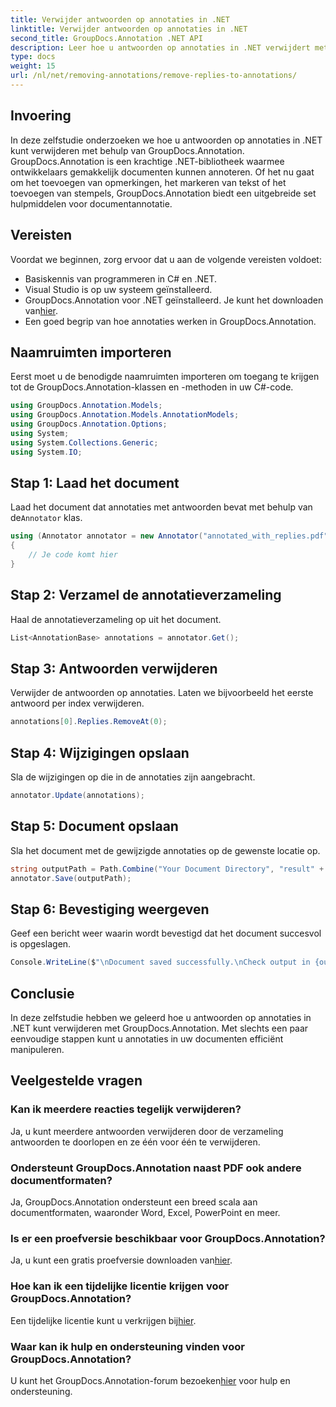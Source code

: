 ```yaml
---
title: Verwijder antwoorden op annotaties in .NET
linktitle: Verwijder antwoorden op annotaties in .NET
second_title: GroupDocs.Annotation .NET API
description: Leer hoe u antwoorden op annotaties in .NET verwijdert met GroupDocs.Annotation. Stapsgewijze handleiding met codevoorbeelden.
type: docs
weight: 15
url: /nl/net/removing-annotations/remove-replies-to-annotations/
---
```

## Invoering
In deze zelfstudie onderzoeken we hoe u antwoorden op annotaties in .NET kunt verwijderen met behulp van GroupDocs.Annotation. GroupDocs.Annotation is een krachtige .NET-bibliotheek waarmee ontwikkelaars gemakkelijk documenten kunnen annoteren. Of het nu gaat om het toevoegen van opmerkingen, het markeren van tekst of het toevoegen van stempels, GroupDocs.Annotation biedt een uitgebreide set hulpmiddelen voor documentannotatie.
## Vereisten
Voordat we beginnen, zorg ervoor dat u aan de volgende vereisten voldoet:
- Basiskennis van programmeren in C# en .NET.
- Visual Studio is op uw systeem geïnstalleerd.
-  GroupDocs.Annotation voor .NET geïnstalleerd. Je kunt het downloaden van[hier](https://releases.groupdocs.com/annotation/net/).
- Een goed begrip van hoe annotaties werken in GroupDocs.Annotation.

## Naamruimten importeren
Eerst moet u de benodigde naamruimten importeren om toegang te krijgen tot de GroupDocs.Annotation-klassen en -methoden in uw C#-code.
```csharp
using GroupDocs.Annotation.Models;
using GroupDocs.Annotation.Models.AnnotationModels;
using GroupDocs.Annotation.Options;
using System;
using System.Collections.Generic;
using System.IO;
```
## Stap 1: Laad het document
 Laad het document dat annotaties met antwoorden bevat met behulp van de`Annotator` klas.
```csharp
using (Annotator annotator = new Annotator("annotated_with_replies.pdf"))
{
    // Je code komt hier
}
```
## Stap 2: Verzamel de annotatieverzameling
Haal de annotatieverzameling op uit het document.
```csharp
List<AnnotationBase> annotations = annotator.Get();
```
## Stap 3: Antwoorden verwijderen
Verwijder de antwoorden op annotaties. Laten we bijvoorbeeld het eerste antwoord per index verwijderen.
```csharp
annotations[0].Replies.RemoveAt(0);
```
## Stap 4: Wijzigingen opslaan
Sla de wijzigingen op die in de annotaties zijn aangebracht.
```csharp
annotator.Update(annotations);
```
## Stap 5: Document opslaan
Sla het document met de gewijzigde annotaties op de gewenste locatie op.
```csharp
string outputPath = Path.Combine("Your Document Directory", "result" + Path.GetExtension("input.pdf"));
annotator.Save(outputPath);
```
## Stap 6: Bevestiging weergeven
Geef een bericht weer waarin wordt bevestigd dat het document succesvol is opgeslagen.
```csharp
Console.WriteLine($"\nDocument saved successfully.\nCheck output in {outputPath}.");
```

## Conclusie
In deze zelfstudie hebben we geleerd hoe u antwoorden op annotaties in .NET kunt verwijderen met GroupDocs.Annotation. Met slechts een paar eenvoudige stappen kunt u annotaties in uw documenten efficiënt manipuleren.
## Veelgestelde vragen
### Kan ik meerdere reacties tegelijk verwijderen?
Ja, u kunt meerdere antwoorden verwijderen door de verzameling antwoorden te doorlopen en ze één voor één te verwijderen.
### Ondersteunt GroupDocs.Annotation naast PDF ook andere documentformaten?
Ja, GroupDocs.Annotation ondersteunt een breed scala aan documentformaten, waaronder Word, Excel, PowerPoint en meer.
### Is er een proefversie beschikbaar voor GroupDocs.Annotation?
 Ja, u kunt een gratis proefversie downloaden van[hier](https://releases.groupdocs.com/).
### Hoe kan ik een tijdelijke licentie krijgen voor GroupDocs.Annotation?
 Een tijdelijke licentie kunt u verkrijgen bij[hier](https://purchase.groupdocs.com/temporary-license/).
### Waar kan ik hulp en ondersteuning vinden voor GroupDocs.Annotation?
 U kunt het GroupDocs.Annotation-forum bezoeken[hier](https://forum.groupdocs.com/c/annotation/10) voor hulp en ondersteuning.